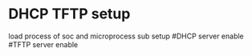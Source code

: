 # DHCP TFTP setup
load process of soc and microprocess sub setup
#DHCP server enable 
#TFTP server enable
